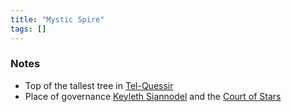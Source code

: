 ```yaml
---
title: "Mystic Spire"
tags: []
---
```


### Notes

- Top of the tallest tree in [Tel-Quessir](content/Places/Tel-Quessir.md)
- Place of governance [Keyleth Siannodel](content/NPCs/Keyleth%20Siannodel.md) and the [Court of Stars](content/Organizations/Court%20of%20Stars.md)


